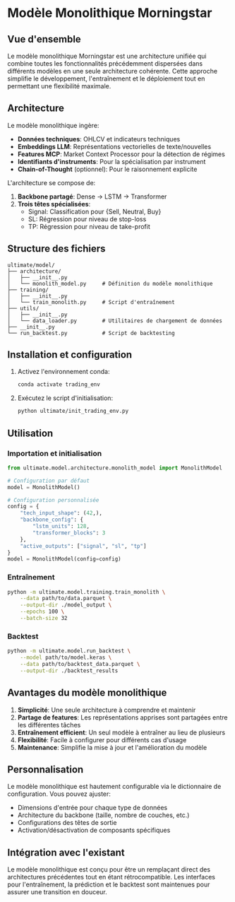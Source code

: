# Modèle Monolithique Morningstar

## Vue d'ensemble

Le modèle monolithique Morningstar est une architecture unifiée qui combine toutes les fonctionnalités précédemment dispersées dans différents modèles en une seule architecture cohérente. Cette approche simplifie le développement, l'entraînement et le déploiement tout en permettant une flexibilité maximale.

## Architecture

Le modèle monolithique ingère:
- **Données techniques**: OHLCV et indicateurs techniques
- **Embeddings LLM**: Représentations vectorielles de texte/nouvelles
- **Features MCP**: Market Context Processor pour la détection de régimes
- **Identifiants d'instruments**: Pour la spécialisation par instrument
- **Chain-of-Thought** (optionnel): Pour le raisonnement explicite

L'architecture se compose de:
1. **Backbone partagé**: Dense → LSTM → Transformer
2. **Trois têtes spécialisées**:
   - Signal: Classification pour {Sell, Neutral, Buy}
   - SL: Régression pour niveau de stop-loss
   - TP: Régression pour niveau de take-profit

## Structure des fichiers

```
ultimate/model/
├── architecture/
│   ├── __init__.py
│   └── monolith_model.py     # Définition du modèle monolithique
├── training/
│   ├── __init__.py
│   └── train_monolith.py     # Script d'entraînement
├── utils/
│   ├── __init__.py
│   └── data_loader.py        # Utilitaires de chargement de données
├── __init__.py
└── run_backtest.py           # Script de backtesting
```

## Installation et configuration

1. Activez l'environnement conda:
   ```bash
   conda activate trading_env
   ```

2. Exécutez le script d'initialisation:
   ```bash
   python ultimate/init_trading_env.py
   ```

## Utilisation

### Importation et initialisation

```python
from ultimate.model.architecture.monolith_model import MonolithModel

# Configuration par défaut
model = MonolithModel()

# Configuration personnalisée
config = {
    "tech_input_shape": (42,),
    "backbone_config": {
        "lstm_units": 128,
        "transformer_blocks": 3
    },
    "active_outputs": ["signal", "sl", "tp"]
}
model = MonolithModel(config=config)
```

### Entraînement

```bash
python -m ultimate.model.training.train_monolith \
    --data path/to/data.parquet \
    --output-dir ./model_output \
    --epochs 100 \
    --batch-size 32
```

### Backtest

```bash
python -m ultimate.model.run_backtest \
    --model path/to/model.keras \
    --data path/to/backtest_data.parquet \
    --output-dir ./backtest_results
```

## Avantages du modèle monolithique

1. **Simplicité**: Une seule architecture à comprendre et maintenir
2. **Partage de features**: Les représentations apprises sont partagées entre les différentes tâches
3. **Entraînement efficient**: Un seul modèle à entraîner au lieu de plusieurs
4. **Flexibilité**: Facile à configurer pour différents cas d'usage
5. **Maintenance**: Simplifie la mise à jour et l'amélioration du modèle

## Personnalisation

Le modèle monolithique est hautement configurable via le dictionnaire de configuration. Vous pouvez ajuster:

- Dimensions d'entrée pour chaque type de données
- Architecture du backbone (taille, nombre de couches, etc.)
- Configurations des têtes de sortie
- Activation/désactivation de composants spécifiques

## Intégration avec l'existant

Le modèle monolithique est conçu pour être un remplaçant direct des architectures précédentes tout en étant rétrocompatible. Les interfaces pour l'entraînement, la prédiction et le backtest sont maintenues pour assurer une transition en douceur. 